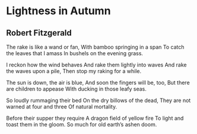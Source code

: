 # Lightness in Autumn
## Robert Fitzgerald
The rake is like a wand or fan,
With bamboo springing in a span
To catch the leaves that I amass
In bushels on the evening grass.

I reckon how the wind behaves
And rake them lightly into waves
And rake the waves upon a pile,
Then stop my raking for a while.

The sun is down, the air is blue,
And soon the fingers will be, too,
But there are children to appease
With ducking in those leafy seas.

So loudly rummaging their bed
On the dry billows of the dead,
They are not warned at four and three
Of natural mortality.

Before their supper they require
A dragon field of yellow fire
To light and toast them in the gloom.
So much for old earth’s ashen doom.